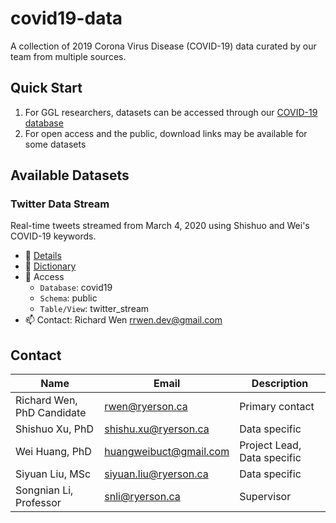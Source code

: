 # covid19-data

A collection of 2019 Corona Virus Disease (COVID-19) data curated by our team from multiple sources.

## Quick Start

1. For GGL researchers, datasets can be accessed through our [COVID-19 database](https://github.com/ryerson-ggl/covid19-database#quick-start)
2. For open access and the public, download links may be available for some datasets

## Available Datasets

### Twitter Data Stream

Real-time tweets streamed from March 4, 2020 using Shishuo and Wei's COVID-19 keywords.

* :page_facing_up: [Details](twitter/README.md#twitter-data-stream)
* :notebook_with_decorative_cover: [Dictionary](twitter/dictionaries/twitter_stream_raw_dictionary.csv)
* :key: Access
    * `Database`: covid19
    * `Schema`: public
    * `Table/View`: twitter_stream
* :mailbox: Contact: Richard Wen rrwen.dev@gmail.com

## Contact

| Name                        | Email                  | Description                             |
|-----------------------------|------------------------|-----------------------------------------|
| Richard Wen, PhD Candidate  | rwen@ryerson.ca        | Primary contact                         |
| Shishuo Xu, PhD             | shishu.xu@ryerson.ca   | Data specific                           |
| Wei Huang, PhD              | huangweibuct@gmail.com | Project Lead, Data specific             |
| Siyuan Liu, MSc             | siyuan.liu@ryerson.ca  | Data specific                           |
| Songnian Li, Professor      | snli@ryerson.ca        | Supervisor                              |
